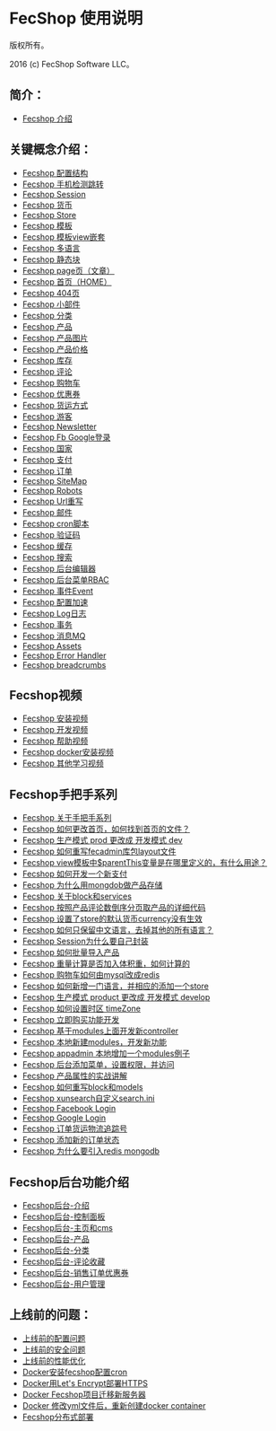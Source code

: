 FecShop 使用说明
===============================

版权所有。

2016 (c) FecShop Software LLC。

简介：
---------
*  [Fecshop 介绍](fecshop-about-description.md)


关键概念介绍：
---------
*  [Fecshop 配置结构](fecshop_config_construction.md)
*  [Fecshop 手机检测跳转](fecshop_mobile.md)
*  [Fecshop Session](fecshop_session.md)
*  [Fecshop 货币](fecshop_currency.md)
*  [Fecshop Store](fecshop_store.md)
*  [Fecshop 模板](fecshop_theme.md)
*  [Fecshop 模板view嵌套](fecshop_theme_view.md)
*  [Fecshop 多语言](fecshop_mutil_lang.md)
*  [Fecshop 静态块](fecshop_static_block.md)
*  [Fecshop page页（文章）](fecshop_page.md)
*  [Fecshop 首页（HOME）](fecshop_home.md)
*  [Fecshop 404页](fecshop_404.md)
*  [Fecshop 小部件](fecshop_widget.md)
*  [Fecshop 分类](fecshop_category.md)
*  [Fecshop 产品](fecshop_product.md)
*  [Fecshop 产品图片](fecshop_product_image.md)
*  [Fecshop 产品价格](fecshop_product_price.md)
*  [Fecshop 库存](fecshop_stock.md)
*  [Fecshop 评论](fecshop_product_review.md)
*  [Fecshop 购物车](fecshop_cart.md)
*  [Fecshop 优惠券](fecshop_coupon.md)
*  [Fecshop 货运方式](fecshop_shipping_method.md)
*  [Fecshop 游客](fecshop_guest.md)
*  [Fecshop Newsletter](fecshop_newsletter.md)
*  [Fecshop Fb Google登录](fecshop_fb_google_login.md)
*  [Fecshop 国家](fecshop_country.md)
*  [Fecshop 支付](fecshop_payment_method.md)
*  [Fecshop 订单](fecshop_order.md)
*  [Fecshop SiteMap](fecshop_sitemap.md)
*  [Fecshop Robots](fecshop_robots.md)
*  [Fecshop Url重写](fecshop_url_rewrite.md)
*  [Fecshop 邮件](fecshop_email.md)
*  [Fecshop cron脚本](fecshop_cron_script.md)
*  [Fecshop 验证码](fecshop_yzm.md)
*  [Fecshop 缓存](fecshop_cache.md)
*  [Fecshop 搜索](fecshop_search.md)
*  [Fecshop 后台编辑器](fecshop_admin_edit.md)
*  [Fecshop 后台菜单RBAC](fecshop_admin_rbac.md)
*  [Fecshop 事件Event](fecshop_event.md)
*  [Fecshop 配置加速](fecshop_config_speed.md)
*  [Fecshop Log日志](fecshop_log.md)
*  [Fecshop 事务](fecshop_transaction.md)
*  [Fecshop 消息MQ](fecshop_amqp.md)
*  [Fecshop Assets](fecshop_assets.md)
*  [Fecshop Error Handler](fecshop_error_handler.md)
*  [Fecshop breadcrumbs](fecshop_breadcrumbs.md)

Fecshop视频
-----------

*  [Fecshop 安装视频](fecshop_video_install.md)
*  [Fecshop 开发视频](fecshop_video_develop.md)
*  [Fecshop 帮助视频](fecshop_video_helper.md)
*  [Fecshop docker安装视频](fecshop_video_docker_install.md)
*  [Fecshop 其他学习视频](fecshop_video_other.md)

Fecshop手把手系列
-----------
*  [Fecshop 关于手把手系列](fecshop_hand_about.md)
*  [Fecshop 如何更改首页，如何找到首页的文件？](fecshop_hand_home.md)
*  [Fecshop 生产模式 prod 更改成 开发模式 dev](fecshop_change_prod_to_dev.md)
*  [Fecshop 如何重写fecadmin库包layout文件](fecshop_fecadmin_rewrite_layout.md)
*  [Fecshop view模板中$parentThis变量是在哪里定义的，有什么用途？](fecshop_hand_parentthis.md)
*  [Fecshop 如何开发一个新支付](fecshop_hand_new_payment.md)
*  [Fecshop 为什么用mongdob做产品存储](fecshop_hand_mongodb_product.md)
*  [Fecshop 关于block和services](fecshop_hand_block_services.md)
*  [Fecshop 按照产品评论数倒序分页取产品的详细代码](fecshop_hand_product_sort_desc_review.md)
*  [Fecshop 设置了store的默认货币currency没有生效](fecshop_hand_set_currency.md)
*  [Fecshop 如何只保留中文语言，去掉其他的所有语言？](fecshop_hand_only_chinese.md)
*  [Fecshop Session为什么要自己封装](fecshop_hand_session.md)
*  [Fecshop 如何批量导入产品](fecshop_hand_import_product.md)
*  [Fecshop 重量计算是否加入体积重，如何计算的](fecshop_hand_product_weight.md)
*  [Fecshop 购物车如何由mysql改成redis](fecshop_hand_mysql_redis.md)
*  [Fecshop 如何新增一门语言，并相应的添加一个store](fecshop_hand_add_store_lang.md)
*  [Fecshop 生产模式 product 更改成 开发模式 develop](fecshop_hand_develop_product.md)
*  [Fecshop 如何设置时区 timeZone](fecshop_hand_timezone.md)
*  [Fecshop 立即购买功能开发](fecshop_quick_buy_develop.md)
*  [Fecshop 基于modules上面开发新controller](fecshop_new_controller_in_current_modules.md)
*  [Fecshop 本地新建modules，开发新功能](fecshop_hand_local_module.md)
*  [Fecshop appadmin 本地增加一个modules例子](fecshop_hand_appadmin_add_module.md)
*  [Fecshop 后台添加菜单，设置权限，并访问](fecshop_hand_appadmin_menu_roles.md)
*  [Fecshop 产品属性的实战讲解](fecshop_hand_product_info.md)
*  [Fecshop 如何重写block和models](fecshop_block_models_rewrite.md)
*  [Fecshop xunsearch自定义search.ini](fecshop_xunsearch_search_ini.md)
*  [Fecshop Facebook Login](fecshop_facebook_app_id_secret.md)
*  [Fecshop Google Login](fecshop_google_app_id_secret.md)
*  [Fecshop 订单货运物流追踪号](fecshop_order_tracking_number.md)
*  [Fecshop 添加新的订单状态](fecshop_order_add_new.md)
*  [Fecshop 为什么要引入redis mongodb](fecshop_mongodb_redis.md)



Fecshop后台功能介绍
----------
*  [Fecshop后台-介绍](fecshop_admin_about.md)
*  [Fecshop后台-控制面板](fecshop_admin.md)
*  [Fecshop后台-主页和cms](fecshop_admin_cms_main.md)
*  [Fecshop后台-产品](fecshop_admin_catalog.md)
*  [Fecshop后台-分类](fecshop_admin_category.md)
*  [Fecshop后台-评论收藏](fecshop_admin_review_favorite_category.md)
*  [Fecshop后台-销售订单优惠券](fecshop_admin_sale_order_coupon.md)
*  [Fecshop后台-用户管理](fecshop_admin_customer.md)





上线前的问题：
---------

*  [上线前的配置问题](fecshop_online_config.md)
*  [上线前的安全问题](fecshop_online_security.md)
*  [上线前的性能优化](fecshop_online_speed.md)
*  [Docker安装fecshop配置cron](fecshop_docker_config_cron.md)
*  [Docker用Let's Encrypt部署HTTPS](fecshop_docker_https_lets_encrypt.md)
*  [Docker Fecshop项目迁移新服务器](fecshop_docker_migrate_new_services.md)
*  [Docker 修改yml文件后，重新创建docker container](fecshop_docker_rebuild_yml.md)
*  [Fecshop分布式部署](fecshop_fenbushi.md)




